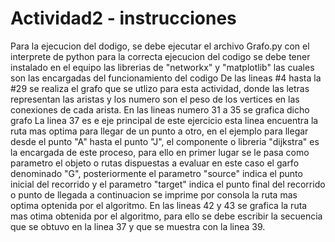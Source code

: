 # Actividad2 - instrucciones
Para la ejecucion del dodigo, se debe ejecutar el archivo Grafo.py con el interprete de python
para la correcta ejecucion del codigo se debe tener instalado en el equipo las librerias de "networkx" y "matplotlib" las cuales son las encargadas del funcionamiento del codigo
De las lineas #4 hasta la #29 se realiza el grafo que se utlizo para esta actividad, donde las letras representan las aristas y los numero son el peso de los vertices en las conexiones de cada arista.
En las lineas numero 31 a 35  se grafica dicho grafo
La linea 37 es e eje principal de este ejercicio esta linea encuentra la ruta  mas optima para llegar de un punto a otro, en el ejemplo para llegar desde el punto "A" hasta el punto "J", el componente o libreria "dijkstra" es la encargada de este proceso, para ello en primer lugar se le pasa como parametro el objeto o rutas dispuestas a evaluar en este caso el garfo denominado "G", posteriormente el parametro "source" indica el punto inicial del recorrido y el parametro "target" indica el punto final del recorrido o punto de llegada
 a continuacion se imprime por consola la ruta mas optima optenida por el algoritmo.
En las lineas 42 y 43 se grafica la ruta mas otima obtenida por el algoritmo, para ello se debe escribir la secuencia que se obtuvo  en la linea 37 y que se muestra con la linea 39.
